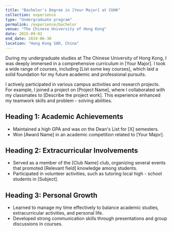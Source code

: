 ```yaml
---
title: "Bachelor's Degree in [Your Major] at CUHK"
collection: experience
type: "Undergraduate program"
permalink: /experience/bachelor
venue: "The Chinese University of Hong Kong"
date: 2015-09-01
end_date: 2019-06-30
location: "Hong Kong SAR, China"
---
```


During my undergraduate studies at The Chinese University of Hong Kong, I was deeply immersed in a comprehensive curriculum in [Your Major]. I took a wide range of courses, including [List some key courses], which laid a solid foundation for my future academic and professional pursuits. 

I actively participated in various campus activities and research projects. For example, I joined a project on [Project Name], where I collaborated with my classmates to [Describe the project work]. This experience enhanced my teamwork skills and problem - solving abilities.

Heading 1: Academic Achievements
------
- Maintained a high GPA and was on the Dean's List for [X] semesters.
- Won [Award Name] in an academic competition related to [Your Major].

Heading 2: Extracurricular Involvements
------
- Served as a member of the [Club Name] club, organizing several events that promoted [Relevant field] knowledge among students.
- Participated in volunteer activities, such as tutoring local high - school students in [Subject].

Heading 3: Personal Growth
------
- Learned to manage my time effectively to balance academic studies, extracurricular activities, and personal life.
- Developed strong communication skills through presentations and group discussions in courses.
